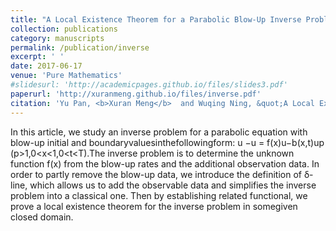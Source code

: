 ```yaml
---
title: "A Local Existence Theorem for a Parabolic Blow-Up Inverse Problem."
collection: publications
category: manuscripts
permalink: /publication/inverse
excerpt: ' '
date: 2017-06-17
venue: 'Pure Mathematics'
#slidesurl: 'http://academicpages.github.io/files/slides3.pdf'
paperurl: 'http://xuranmeng.github.io/files/inverse.pdf'
citation: 'Yu Pan, <b>Xuran Meng</b>  and Wuqing Ning, &quot;A Local Existence Theorem for a Parabolic Blow-Up Inverse Problem.&quot; <i>arxiv: Pure Mathematics</i>, 2017.'
---
```

In this article, we study an inverse problem for a parabolic equation with blow-up initial and boundaryvaluesinthefollowingform: u −u = f(x)u−b(x,t)up (p>1,0<x<1,0<t<T).The inverse problem is to determine the unknown function f(x) from the blow-up rates and the additional observation data. In order to partly remove the blow-up data, we introduce the definition of δ-line, which allows us to add the observable data and simplifies the inverse problem into a classical one. Then by establishing related functional, we prove a local existence theorem for the inverse problem in somegiven closed domain.

